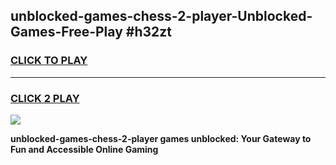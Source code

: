 
## unblocked-games-chess-2-player-Unblocked-Games-Free-Play #h32zt
<h3>
<a href="https://us.freeplayer.one?title=unblocked-games-chess-2-player&ref=9M">CLICK TO PLAY</a></h3>
<hr>

<h3>
<a href="https://us.freeplayer.one?title=unblocked-games-chess-2-player&ref=9M">CLICK 2 PLAY</a>
  
</h3>

<a href="https://us.freeplayer.one?title=unblocked-games-chess-2-player&ref=9M"><img src="https://clearcache.store/games.png"></a>


**unblocked-games-chess-2-player games unblocked: Your Gateway to Fun and Accessible Online Gaming**
